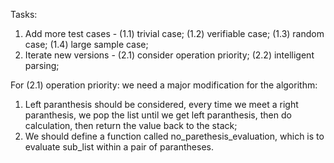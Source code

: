 Tasks:
1. Add more test cases - (1.1) trivial case; (1.2) verifiable case; (1.3) random case; (1.4) large sample case;
2. Iterate new versions - (2.1) consider operation priority; (2.2) intelligent parsing;

For (2.1) operation priority: we need a major modification for the algorithm:
1. Left paranthesis should be considered, every time we meet a right paranthesis, we pop the list until we get left paranthesis, then do calculation, then return the value back to the stack;
2. We should define a function called no_parethesis_evaluation, which is to evaluate sub_list within a pair of parantheses.
